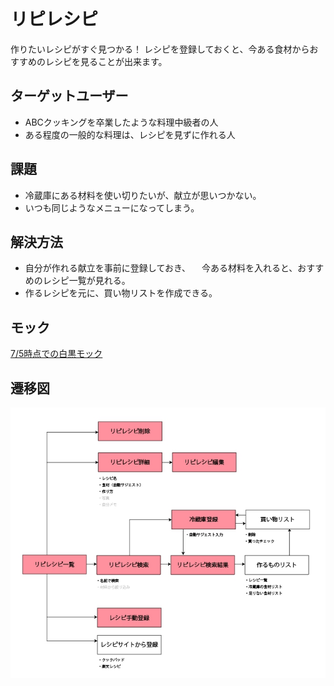 # リピレシピ
作りたいレシピがすぐ見つかる！
レシピを登録しておくと、今ある食材からおすすめのレシピを見ることが出来ます。

## ターゲットユーザー
- ABCクッキングを卒業したような料理中級者の人
- ある程度の一般的な料理は、レシピを見ずに作れる人

## 課題
- 冷蔵庫にある材料を使い切りたいが、献立が思いつかない。
- いつも同じようなメニューになってしまう。

## 解決方法
- 自分が作れる献立を事前に登録しておき、
　今ある材料を入れると、おすすめのレシピ一覧が見れる。
- 作るレシピを元に、買い物リストを作成できる。

## モック
[7/5時点での白黒モック](http://adobe.ly/29lFh5x)

## 遷移図
![画面遷移図](https://github.com/shikichee/reperecipe/blob/images/images/screenTransitionDiagram.jpg)



